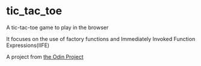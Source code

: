 # tic_tac_toe
A tic-tac-toe game to play in the browser  
  
It focuses on the use of factory functions and Immediately Invoked Function Expressions(IIFE)  

A project from [the Odin Project](https://www.theodinproject.com/lessons/node-path-javascript-tic-tac-toe#assignment)